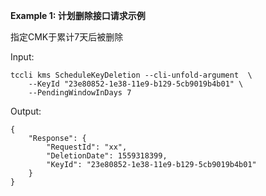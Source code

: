 **Example 1: 计划删除接口请求示例**

指定CMK于累计7天后被删除

Input: 

```
tccli kms ScheduleKeyDeletion --cli-unfold-argument  \
    --KeyId "23e80852-1e38-11e9-b129-5cb9019b4b01" \
    --PendingWindowInDays 7
```

Output: 
```
{
    "Response": {
        "RequestId": "xx",
        "DeletionDate": 1559318399,
        "KeyId": "23e80852-1e38-11e9-b129-5cb9019b4b01"
    }
}
```


